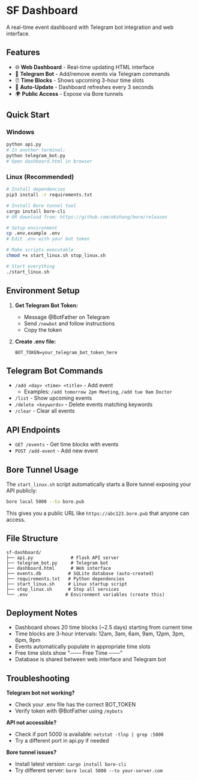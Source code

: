 # SF Dashboard

A real-time event dashboard with Telegram bot integration and web interface.

## Features

- 🌐 **Web Dashboard** - Real-time updating HTML interface
- 🤖 **Telegram Bot** - Add/remove events via Telegram commands  
- ⏰ **Time Blocks** - Shows upcoming 3-hour time slots
- 🔄 **Auto-Update** - Dashboard refreshes every 3 seconds
- 🌍 **Public Access** - Expose via Bore tunnels

## Quick Start

### Windows
```bash
python api.py
# In another terminal:
python telegram_bot.py
# Open dashboard.html in browser
```

### Linux (Recommended)
```bash
# Install dependencies
pip3 install -r requirements.txt

# Install Bore tunnel tool
cargo install bore-cli
# OR download from: https://github.com/ekzhang/bore/releases

# Setup environment
cp .env.example .env
# Edit .env with your bot token

# Make scripts executable
chmod +x start_linux.sh stop_linux.sh

# Start everything
./start_linux.sh
```

## Environment Setup

1. **Get Telegram Bot Token:**
   - Message @BotFather on Telegram
   - Send `/newbot` and follow instructions
   - Copy the token

2. **Create .env file:**
   ```
   BOT_TOKEN=your_telegram_bot_token_here
   ```

## Telegram Bot Commands

- `/add <day> <time> <title>` - Add event
  - Examples: `/add tomorrow 2pm Meeting`, `/add tue 9am Doctor`
- `/list` - Show upcoming events  
- `/delete <keywords>` - Delete events matching keywords
- `/clear` - Clear all events

## API Endpoints

- `GET /events` - Get time blocks with events
- `POST /add-event` - Add new event

## Bore Tunnel Usage

The `start_linux.sh` script automatically starts a Bore tunnel exposing your API publicly:

```bash
bore local 5000 --to bore.pub
```

This gives you a public URL like `https://abc123.bore.pub` that anyone can access.

## File Structure

```
sf-dashboard/
├── api.py              # Flask API server
├── telegram_bot.py     # Telegram bot
├── dashboard.html      # Web interface
├── events.db          # SQLite database (auto-created)
├── requirements.txt   # Python dependencies
├── start_linux.sh     # Linux startup script
├── stop_linux.sh      # Stop all services
└── .env              # Environment variables (create this)
```

## Deployment Notes

- Dashboard shows 20 time blocks (~2.5 days) starting from current time
- Time blocks are 3-hour intervals: 12am, 3am, 6am, 9am, 12pm, 3pm, 6pm, 9pm
- Events automatically populate in appropriate time slots
- Free time slots show "─── Free Time ───"
- Database is shared between web interface and Telegram bot

## Troubleshooting

**Telegram bot not working?**
- Check your .env file has the correct BOT_TOKEN
- Verify token with @BotFather using `/mybots`

**API not accessible?**
- Check if port 5000 is available: `netstat -tlnp | grep :5000`
- Try a different port in api.py if needed

**Bore tunnel issues?**
- Install latest version: `cargo install bore-cli`  
- Try different server: `bore local 5000 --to your-server.com`